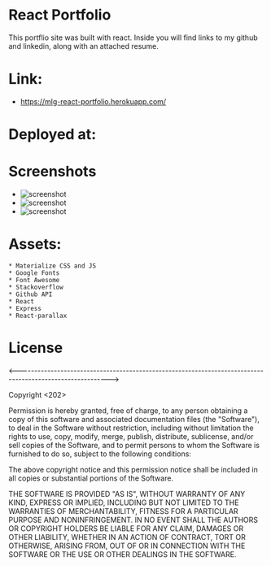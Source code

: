 # React Portfolio

This portflio site was built with react. Inside you will find links to my github and linkedin, along with an attached resume.

# Link:
   * https://mlg-react-portfolio.herokuapp.com/

# Deployed at:

# Screenshots
   * ![screenshot](https://github.com/Matthewlgrimes94/Portfolio-2/blob/master/images/Screenshot%20(26).png)
   * ![screenshot](https://github.com/Matthewlgrimes94/Portfolio-2/blob/master/images/Screenshot%20(27).png)
   * ![screenshot](https://github.com/Matthewlgrimes94/Portfolio-2/blob/master/images/Screenshot%20(28).png)
# Assets:
    * Materialize CSS and JS
    * Google Fonts
    * Font Awesome
    * Stackoverflow
    * Github API
    * React
    * Express
    * React-parallax

# License

<---------------------------------------------------------------------------------------------------------->

Copyright <202> <Matthew Grimes>

Permission is hereby granted, free of charge, to any person obtaining a copy of this software and associated documentation files (the "Software"), to deal in the Software without restriction, including without limitation the rights to use, copy, modify, merge, publish, distribute, sublicense, and/or sell copies of the Software, and to permit persons to whom the Software is furnished to do so, subject to the following conditions:

The above copyright notice and this permission notice shall be included in all copies or substantial portions of the Software.

THE SOFTWARE IS PROVIDED "AS IS", WITHOUT WARRANTY OF ANY KIND, EXPRESS OR IMPLIED, INCLUDING BUT NOT LIMITED TO THE WARRANTIES OF MERCHANTABILITY, FITNESS FOR A PARTICULAR PURPOSE AND NONINFRINGEMENT. IN NO EVENT SHALL THE AUTHORS OR COPYRIGHT HOLDERS BE LIABLE FOR ANY CLAIM, DAMAGES OR OTHER LIABILITY, WHETHER IN AN ACTION OF CONTRACT, TORT OR OTHERWISE, ARISING FROM, OUT OF OR IN CONNECTION WITH THE SOFTWARE OR THE USE OR OTHER DEALINGS IN THE SOFTWARE.


